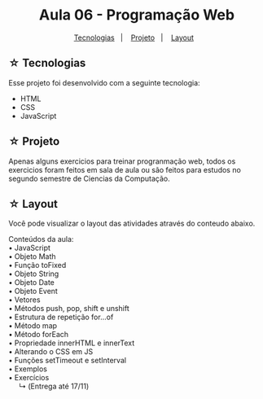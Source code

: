 <h1 align="center">Aula 06 - Programação Web</h1>

<p align="center">
  <a href="#-tecnologias">Tecnologias</a>&nbsp;&nbsp;&nbsp;|&nbsp;&nbsp;&nbsp;
  <a href="#-projeto">Projeto</a>&nbsp;&nbsp;&nbsp;|&nbsp;&nbsp;&nbsp;
  <a href="#-layout">Layout</a>&nbsp;&nbsp;&nbsp;
</p>

## ☆ Tecnologias

Esse projeto foi desenvolvido com a seguinte tecnologia:
- HTML
- CSS
- JavaScript

## ☆ Projeto
Apenas alguns exercicios para treinar progranmação web, todos os exercicios foram feitos em sala de aula ou são feitos para estudos no segundo semestre de Ciencias da Computação.
## ☆ Layout

Você pode visualizar o layout das atividades através do conteudo abaixo.<br>

Conteúdos da aula: <br>
• JavaScript <br>
• Objeto Math <br>
• Função toFixed <br>
• Objeto String <br>
• Objeto Date <br>
• Objeto Event <br>
• Vetores <br>
• Métodos push, pop, shift e unshift <br>
• Estrutura de repetição for...of <br>
• Método map <br>
• Método forEach <br>
• Propriedade innerHTML e innerText <br>
• Alterando o CSS em JS <br>
• Funções setTimeout e setInterval <br>
• Exemplos <br>
• Exercícios <br>
⠀⠀↳ (Entrega até 17/11)
